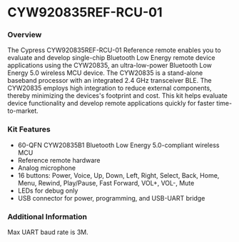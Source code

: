 # CYW920835REF-RCU-01

### Overview

The Cypress CYW920835REF-RCU-01 Reference remote enables you to evaluate and develop single-chip Bluetooth Low Energy remote device applications using the CYW20835, an ultra-low-power Bluetooth Low Energy 5.0 wireless MCU device. The CYW20835 is a stand-alone baseband processor with an integrated 2.4 GHz transceiver BLE. The CYW20835 employs high integration to reduce external components, thereby minimizing the devices's footprint and cost. This kit helps evaluate device functionality and develop remote applications quickly for faster time-to-market.

### Kit Features

* 60-QFN CYW20835B1 Bluetooth Low Energy 5.0-compliant wireless MCU
* Reference remote hardware
* Analog microphone
* 16 buttons: Power, Voice, Up, Down, Left, Right, Select, Back, Home, Menu, Rewind, Play/Pause, Fast Forward, VOL+, VOL-, Mute
* LEDs for debug only
* USB connector for power, programming, and USB-UART bridge

### Additional Information

Max UART baud rate is 3M.
